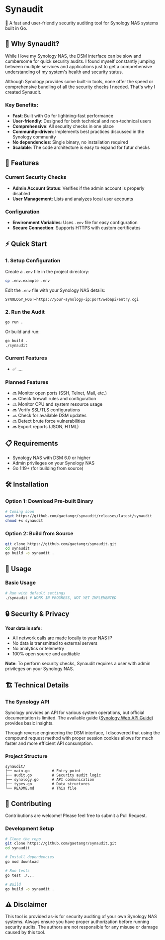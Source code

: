 # Synaudit

🔐 A fast and user-friendly security auditing tool for Synology NAS systems built in Go.

## 🎯 Why Synaudit?

While I love my Synology NAS, the DSM interface can be slow and cumbersome for quick security audits. I found myself constantly jumping between multiple services and applications just to get a comprehensive understanding of my system's health and security status.

Although Synology provides some built-in tools, none offer the speed or comprehensive bundling of all the security checks I needed. That's why I created Synaudit.

### Key Benefits:
- **Fast**: Built with Go for lightning-fast performance
- **User-friendly**: Designed for both technical and non-technical users
- **Comprehensive**: All security checks in one place
- **Community-driven**: Implements best practices discussed in the Synology community
- **No dependencies**: Single binary, no installation required
- **Scalable**: The code architecture is easy to expand for futur checks

## 🚀 Features

### Current Security Checks
- **Admin Account Status**: Verifies if the admin account is properly disabled
- **User Management**: Lists and analyzes local user accounts

### Configuration
- **Environment Variables**: Uses `.env` file for easy configuration
- **Secure Connection**: Supports HTTPS with custom certificates

## ⚡ Quick Start

### 1. Setup Configuration
Create a `.env` file in the project directory:
```bash
cp .env.example .env
```

Edit the `.env` file with your Synology NAS details:
```env
SYNOLOGY_HOST=https://your-synology-ip:port/webapi/entry.cgi
```

### 2. Run the Audit
```bash
go run .
```

Or build and run:
```bash
go build .
./synaudit
```

### Current Features
- ✅ ....

### Planned Features
- 🔜 Monitor open ports (SSH, Telnet, Mail, etc.)
- 🔜 Check firewall rules and configuration
- 🔜 Monitor CPU and system resource usage
- 🔜 Verify SSL/TLS configurations
- 🔜 Check for available DSM updates
- 🔜 Detect brute force vulnerabilities
- 🔜 Export reports (JSON, HTML)

## 📋 Requirements

- Synology NAS with DSM 6.0 or higher
- Admin privileges on your Synology NAS
- Go 1.19+ (for building from source)

## 🛠️ Installation

### Option 1: Download Pre-built Binary
```bash
# Coming soon
wget https://github.com/gaetangr/synaudit/releases/latest/synaudit
chmod +x synaudit
```

### Option 2: Build from Source
```bash
git clone https://github.com/gaetangr/synaudit.git
cd synaudit
go build -o synaudit .
```

## 🔧 Usage

### Basic Usage
```bash
# Run with default settings
./synaudit # WORK IN PROGRESS, NOT YET IMPLEMENTED
```

## 🔒 Security & Privacy

**Your data is safe:**
- All network calls are made locally to your NAS IP
- No data is transmitted to external servers
- No analytics or telemetry
- 100% open source and auditable

**Note**: To perform security checks, Synaudit requires a user with admin privileges on your Synology NAS.

## 🏗️ Technical Details

### The Synology API

Synology provides an API for various system operations, but official documentation is limited. The available guide ([Synology Web API Guide](https://kb.synology.com/en-us/DSM/DG/DSM_Login_Web_API_Guide/2)) provides basic insights.

Through reverse engineering the DSM interface, I discovered that using the compound request method with proper session cookies allows for much faster and more efficient API consumption.



### Project Structure
```
synaudit/
├── main.go          # Entry point
├── audit.go         # Security audit logic
├── synology.go      # API communication
├── types.go         # Data structures
└── README.md        # This file
```

## 🤝 Contributing

Contributions are welcome! Please feel free to submit a Pull Request.

### Development Setup
```bash
# Clone the repo
git clone https://github.com/gaetangr/synaudit.git
cd synaudit

# Install dependencies
go mod download

# Run tests
go test ./...

# Build
go build -o synaudit .
```
## ⚠️ Disclaimer

This tool is provided as-is for security auditing of your own Synology NAS systems. Always ensure you have proper authorization before running security audits. The authors are not responsible for any misuse or damage caused by this tool.

